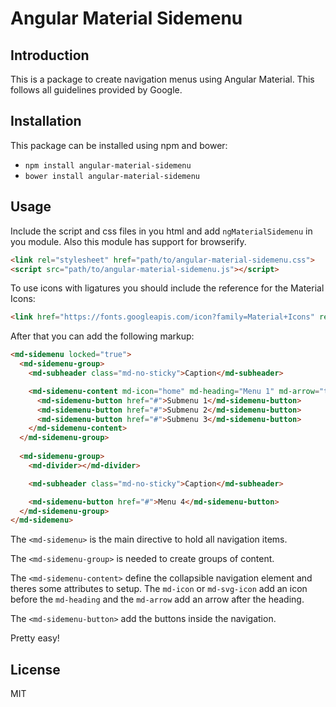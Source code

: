 # Angular Material Sidemenu

## Introduction

This is a package to create navigation menus using Angular Material. This follows all guidelines provided by Google.

## Installation

This package can be installed using npm and bower:

* `npm install angular-material-sidemenu`
* `bower install angular-material-sidemenu`

## Usage

Include the script and css files in you html and add `ngMaterialSidemenu` in you module. Also this module has support for browserify.

```html
<link rel="stylesheet" href="path/to/angular-material-sidemenu.css">
<script src="path/to/angular-material-sidemenu.js"></script>
```

To use icons with ligatures you should include the reference for the Material Icons:

```html
<link href="https://fonts.googleapis.com/icon?family=Material+Icons" rel="stylesheet">
```

After that you can add the following markup:
```html
<md-sidemenu locked="true">
  <md-sidemenu-group>
    <md-subheader class="md-no-sticky">Caption</md-subheader>

    <md-sidemenu-content md-icon="home" md-heading="Menu 1" md-arrow="true">
      <md-sidemenu-button href="#">Submenu 1</md-sidemenu-button>
      <md-sidemenu-button href="#">Submenu 2</md-sidemenu-button>
      <md-sidemenu-button href="#">Submenu 3</md-sidemenu-button>
    </md-sidemenu-content>
  </md-sidemenu-group>
  
  <md-sidemenu-group>
    <md-divider></md-divider>

    <md-subheader class="md-no-sticky">Caption</md-subheader>

    <md-sidemenu-button href="#">Menu 4</md-sidemenu-button>
  </md-sidemenu-group>
</md-sidemenu>
```

The `<md-sidemenu>` is the main directive to hold all navigation items.

The `<md-sidemenu-group>` is needed to create groups of content.

The `<md-sidemenu-content>` define the collapsible navigation element and theres some attributes to setup. The `md-icon` or `md-svg-icon` add an icon before the `md-heading` and the `md-arrow` add an arrow after the heading.

The `<md-sidemenu-button>` add the buttons inside the navigation.

Pretty easy!

## License

MIT
